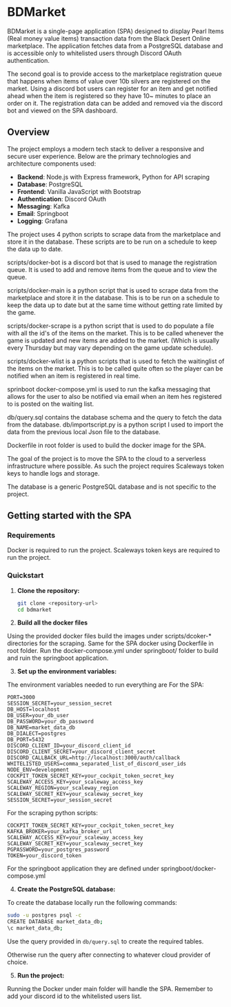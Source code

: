 # BDMarket

BDMarket is a single-page application (SPA) designed to display Pearl Items (Real money value items) transaction data from the Black Desert Online marketplace. The application fetches data from a PostgreSQL database and is accessible only to whitelisted users through Discord OAuth authentication.

The second goal is to provide access to the marketplace registration queue that happens when items of value over 10b silvers are registered on the market. Using a discord bot users can register for an item and get notified ahead when the item is registered so they have 10~ minutes to place an order on it. The registration data can be added and removed via the discord bot and viewed on the SPA dashboard.

## Overview

The project employs a modern tech stack to deliver a responsive and secure user experience. Below are the primary technologies and architecture components used:

- **Backend**: Node.js with Express framework, Python for API scraping
- **Database**: PostgreSQL
- **Frontend**: Vanilla JavaScript with Bootstrap
- **Authentication**: Discord OAuth
- **Messaging**: Kafka
- **Email**: Springboot
- **Logging**: Grafana

The project uses 4 python scripts to scrape data from the marketplace and store it in the database. These scripts are to be run on a schedule to keep the data up to date.

scripts/docker-bot is a discord bot that is used to manage the registration queue. It is used to add and remove items from the queue and to view the queue.

scripts/docker-main is a python script that is used to scrape data from the marketplace and store it in the database. This is to be  run on a schedule to keep the data up to date but at the same time without getting rate limited by the game.

scripts/docker-scrape is a python script that is used to do populate a file with all the id's of the items on the market. This is to be called whenever the game is updated and new items are added to the market. (Which is usually every Thursday but may vary depending on the game update schedule).

scripts/docker-wlist is a python scripts that is used to fetch the waitinglist of the items on the market. This is to be called quite often so the player can be notified when an item is registered in real time.

sprinboot docker-compose.yml is used to run the kafka messaging that allows for the user to also be notified via email when an item hes registered to is posted on the waiting list.

db/query.sql contains the database schema and the query to fetch the data from the database.
db/importscript.py is a python script I used to import the data from the previous local Json file to the database.

Dockerfile in root folder is used to build the docker image for the SPA.

The goal of the project is to move the SPA to the cloud to a serverless infrastructure where possible. As such the project requires Scaleways token keys to handle logs and storage.

The database is a generic PostgreSQL database and is not specific to the project.

## Getting started with the SPA

### Requirements

Docker is required to run the project.
Scaleways token keys are required to run the project.

### Quickstart


1. **Clone the repository:**

   ```bash
   git clone <repository-url>
   cd bdmarket
   ```

2. **Build all the docker files**

Using the provided docker files build the images under scripts/dcoker-* directories for the scraping.
Same for the SPA docker using Dockerfile in root folder.
Run the docker-compose.yml under springboot/ folder to build and ruin the springboot application.

3. **Set up the environment variables:**

The environment variables needed to run everything are
   For the SPA:
   ```plaintext
   PORT=3000
   SESSION_SECRET=your_session_secret
   DB_HOST=localhost
   DB_USER=your_db_user
   DB_PASSWORD=your_db_password
   DB_NAME=market_data_db
   DB_DIALECT=postgres
   DB_PORT=5432
   DISCORD_CLIENT_ID=your_discord_client_id
   DISCORD_CLIENT_SECRET=your_discord_client_secret
   DISCORD_CALLBACK_URL=http://localhost:3000/auth/callback
   WHITELISTED_USERS=comma_separated_list_of_discord_user_ids
   NODE_ENV=development
   COCKPIT_TOKEN_SECRET_KEY=your_cockpit_token_secret_key
   SCALEWAY_ACCESS_KEY=your_scaleway_access_key
   SCALEWAY_REGION=your_scaleway_region
   SCALEWAY_SECRET_KEY=your_scaleway_secret_key
   SESSION_SECRET=your_session_secret
   ```

For the scraping python scripts:
   ```plaintext
   COCKPIT_TOKEN_SECRET_KEY=your_cockpit_token_secret_key
   KAFKA_BROKER=your_kafka_broker_url
   SCALEWAY_ACCESS_KEY=your_scaleway_access_key
   SCALEWAY_SECRET_KEY=your_scaleway_secret_key
   PGPASSWORD=your_postgres_password
   TOKEN=your_discord_token
   ```

For the springboot application they are defined under springboot/docker-compose.yml

4. **Create the PostgreSQL database:**

To create the database locally run the following commands:
   ```bash
   sudo -u postgres psql -c
   CREATE DATABASE market_data_db;
   \c market_data_db;
   ```
   
   Use the query provided in `db/query.sql` to create the required tables.

Otherwise run the query after connecting to whatever cloud provider of choice.

5. **Run the project:**

Running the Docker under main folder will handle the SPA. Remember to add your discord id to the whitelisted users list.

